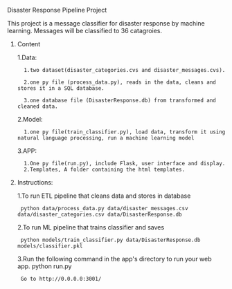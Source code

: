 Disaster Response Pipeline Project


This project is a message classifier for disaster response by machine learning. Messages will be classified to 36 catagroies.



1. Content

   1.Data: 
   
         1.two dataset(disaster_categories.cvs and disaster_messages.cvs).

         2.one py file (process_data.py), reads in the data, cleans and stores it in a SQL database.

         3.one database file (DisasterResponse.db) from transformed and cleaned data.

    2.Model: 
    
         1.one py file(train_classifier.py), load data, transform it using natural language processing, run a machine learning model

    3.APP: 
    
         1.One py file(run.py), include Flask, user interface and display.
         2.Templates, A folder containing the html templates.


2. Instructions:


   1.To run ETL pipeline that cleans data and stores in database 

        python data/process_data.py data/disaster_messages.csv data/disaster_categories.csv data/DisasterResponse.db

   2.To run ML pipeline that trains classifier and saves 

        python models/train_classifier.py data/DisasterResponse.db models/classifier.pkl

    3.Run the following command in the app's directory to run your web app. python run.py
        
        Go to http://0.0.0.0:3001/
